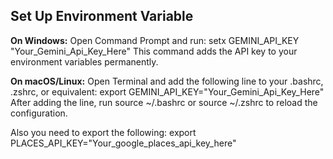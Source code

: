 ## Set Up Environment Variable

**On Windows:**
Open Command Prompt and run:
setx GEMINI_API_KEY "Your_Gemini_Api_Key_Here"
This command adds the API key to your environment variables permanently.

**On macOS/Linux:**
Open Terminal and add the following line to your .bashrc, .zshrc, or equivalent:
export GEMINI_API_KEY="Your_Gemini_Api_Key_Here"
After adding the line, run source ~/.bashrc or source ~/.zshrc to reload the configuration.

Also you need to export the following:
export PLACES_API_KEY="Your_google_places_api_key_here"
